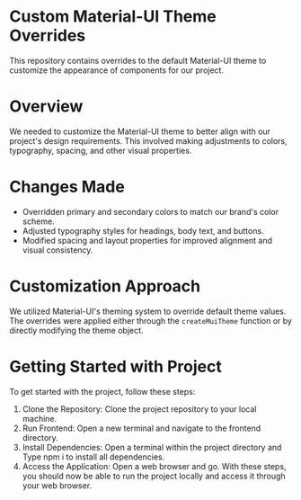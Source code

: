 # Custom Material-UI Theme Overrides

This repository contains overrides to the default Material-UI theme to customize the appearance of components for our project.

# Overview

We needed to customize the Material-UI theme to better align with our project's design requirements. This involved making adjustments to colors, typography, spacing, and other visual properties.

# Changes Made

- Overridden primary and secondary colors to match our brand's color scheme.
- Adjusted typography styles for headings, body text, and buttons.
- Modified spacing and layout properties for improved alignment and visual consistency.

# Customization Approach

We utilized Material-UI's theming system to override default theme values. The overrides were applied either through the `createMuiTheme` function or by directly modifying the theme object.

# Getting Started with Project
To get started with the project, follow these steps:

1. Clone the Repository: Clone the project repository to your local machine.
2. Run Frontend: Open a new terminal and navigate to the frontend directory.
3. Install Dependencies: Open a terminal within the project directory and Type npm i to install all dependencies.
4. Access the Application: Open a web browser and go.
With these steps, you should now be able to run the project locally and access it through your web browser.
